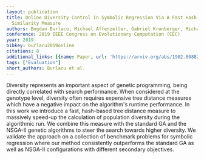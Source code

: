 ```yaml
---
layout: publication
title: Online Diversity Control In Symbolic Regression Via A Fast Hash-based Tree
  Similarity Measure
authors: Bogdan Burlacu, Michael Affenzeller, Gabriel Kronberger, Michael Kommenda
conference: 2019 IEEE Congress on Evolutionary Computation (CEC)
year: 2019
bibkey: burlacu2019online
citations: 8
additional_links: [{name: Paper, url: 'https://arxiv.org/abs/1902.00882'}]
tags: ["Evaluation"]
short_authors: Burlacu et al.
---
```

Diversity represents an important aspect of genetic programming, being
directly correlated with search performance. When considered at the genotype
level, diversity often requires expensive tree distance measures which have a
negative impact on the algorithm's runtime performance. In this work we
introduce a fast, hash-based tree distance measure to massively speed-up the
calculation of population diversity during the algorithmic run. We combine this
measure with the standard GA and the NSGA-II genetic algorithms to steer the
search towards higher diversity. We validate the approach on a collection of
benchmark problems for symbolic regression where our method consistently
outperforms the standard GA as well as NSGA-II configurations with different
secondary objectives.